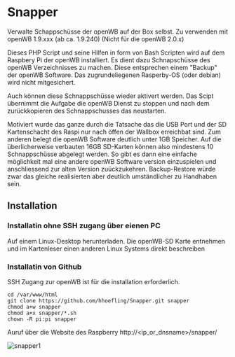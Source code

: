 # Snapper
Verwalte Schappschüsse der openWB auf der Box selbst. 
Zu verwenden mit openWB 1.9.xxx (ab ca. 1.9.240)
(Nicht für die openWB 2.0.x)

Dieses PHP Script und seine Hilfen in form von Bash Scripten
wird auf dem Raspbery Pi der openWB installiert.
Es dient dazu Schnapschüsse des openWB Verzeichnisses zu machen.
Diese entsprechen einem "Backup" der openWB Software.
Das zugrundeliegenen Rasperby-OS (oder debian) wird nicht mitgesichert.

Auch können diese Schnappschüsse wieder aktivert werden.
Das Scipt übernimmt die Aufgabe die openWB Dienst zu stoppen 
und nach dem zurückkopieren des Schnappschusses das neustarten.

Motiviert wurde das ganze durch die Tatsache das die USB Port und der SD Kartenschacht des Raspi nur nach öffen der Wallbox erreichbat sind.
Zum anderen belegt die openWB Software deutlich unter 1GB Speicher.
Auf die überlicherweise verbauten 16GB SD-Karten können also mindestens 10 Schnappschüsse abgelegt werden.
So gibt es dann eine einfache möglichkeit mal eine andere openWB Software version einzuspielen und anschliessend
zur alten Version zuückzukehren. 
Backup-Restore würde zwar das gleiche realisierten aber deutlich umständlicher zu Handhaben sein.

## Installation ##

### Installatin ohne SSH zugang über eienen PC ###
Auf einem Linux-Desktop herunterladen. Die openWB-SD Karte entnehmen 
und im Kartenleser einen anderen Linux Systems direkt beschreiben

### Installatin von Github ###
SSH Zugang zur openWB ist für die installation erforderlich.

```
cd /var/www/html
git clone https://github.com/hhoefling/Snapper.git snapper
chmod a+w snapper
chmod a+x snapper/*.sh
chown -R pi:pi snapper 
```

Auruf über die Website des Raspberry
http://<ip_or_dnsname>/snapper/

![snapper1](https://user-images.githubusercontent.com/89247538/220482416-d45d8707-3b88-49b4-9555-bf2f89fca53e.png)

